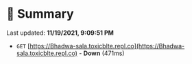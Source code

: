 # 📖 Summary
Last updated: **11/19/2021, 9:09:51 PM**

- `GET` [https://Bhadwa-sala.toxicblte.repl.co](https://Bhadwa-sala.toxicblte.repl.co) - **Down** (471ms)
